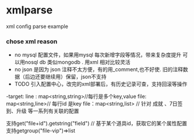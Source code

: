# xmlparse 
xml config parse example

### chose xml reason  
- no mysql
配置文件，如果用mysql 每次新增字段等情况，带来复杂度提升
可以用nosql db 类似mongodb .
用xml 相对比较灵活
- no json 
是因为 json 注释不太方便，有的用_comment,也不好使. 
旧的注释数据（后边还要继续用）保留，json不支持
- TODO 
 引入配置中心，改完的xml部署后，有历史记录可查，支持回滚等操作


-target:
line : map<string,string>//每行是多个key,value
file: map<string,line>// 每行id 是key
file：map<string,list<line>> // 针对 成就 、7日签到、升级 等一系列有关联的配置

支持get("file+id").getstring("field")  // 基于某个道具id，获取它的某个属性配置
支持getgroup("file-vip")=>list<line>
